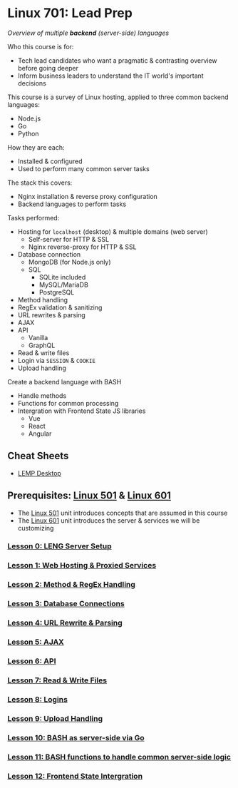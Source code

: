 # Linux 701: Lead Prep
*Overview of multiple **backend** (server-side) languages*

Who this course is for:
- Tech lead candidates who want a pragmatic & contrasting overview before going deeper
- Inform business leaders to understand the IT world's important decisions

This course is a survey of Linux hosting, applied to three common backend languages:
- Node.js
- Go
- Python

How they are each:
- Installed & configured
- Used to perform many common server tasks

The stack this covers:
- Nginx installation & reverse proxy configuration
- Backend languages to perform tasks

Tasks performed:
- Hosting for `localhost` (desktop) & multiple domains (web server)
  - Self-server for HTTP & SSL
  - Nginx reverse-proxy for HTTP & SSL
- Database connection
  - MongoDB (for Node.js only)
  - SQL
    - SQLite included
    - MySQL/MariaDB
    - PostgreSQL
- Method handling
- RegEx validation & sanitizing
- URL rewrites & parsing
- AJAX
- API
  - Vanilla
  - GraphQL
- Read & write files
- Login via `SESSION` & `COOKIE`
- Upload handling

Create a backend language with BASH
- Handle methods
- Functions for common processing
- Intergration with Frontend State JS libraries
  - Vue
  - React
  - Angular

## Cheat Sheets
- [LEMP Desktop](https://github.com/inkVerb/vip/blob/master/Cheat-Sheets/LEMP-Desktop.md)

## Prerequisites: [Linux 501](https://github.com/inkVerb/VIP/tree/master/501) & [Linux 601](https://github.com/inkVerb/VIP/tree/master/601)
- The [Linux 501](https://github.com/inkVerb/VIP/tree/master/501) unit introduces concepts that are assumed in this course
- The [Linux 601](https://github.com/inkVerb/VIP/tree/master/601) unit introduces the server & services we will be customizing

### [Lesson 0: LENG Server Setup](https://github.com/inkVerb/vip/blob/master/701/Lesson-00.md)

### [Lesson 1: Web Hosting & Proxied Services](https://github.com/inkVerb/vip/blob/master/701/Lesson-01.md)

### [Lesson 2: Method & RegEx Handling](https://github.com/inkVerb/vip/blob/master/701/Lesson-02.md)

### [Lesson 3: Database Connections](https://github.com/inkVerb/vip/blob/master/701/Lesson-03.md)

### [Lesson 4: URL Rewrite & Parsing](https://github.com/inkVerb/vip/blob/master/701/Lesson-04.md)

### [Lesson 5: AJAX](https://github.com/inkVerb/vip/blob/master/701/Lesson-05.md)

### [Lesson 6: API](https://github.com/inkVerb/vip/blob/master/701/Lesson-06.md)

### [Lesson 7: Read & Write Files](https://github.com/inkVerb/vip/blob/master/701/Lesson-07.md)

### [Lesson 8: Logins](https://github.com/inkVerb/vip/blob/master/701/Lesson-08.md)

### [Lesson 9: Upload Handling](https://github.com/inkVerb/vip/blob/master/701/Lesson-09.md)

### [Lesson 10: BASH as server-side via Go](https://github.com/inkVerb/vip/blob/master/701/Lesson-10.md)

### [Lesson 11: BASH functions to handle common server-side logic](https://github.com/inkVerb/vip/blob/master/701/Lesson-11.md)

### [Lesson 12: Frontend State Intergration](https://github.com/inkVerb/vip/blob/master/701/Lesson-12.md)
